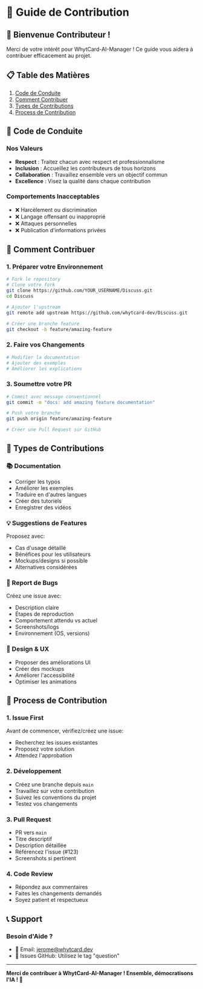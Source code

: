 # 🤝 Guide de Contribution

## 🎯 Bienvenue Contributeur !

Merci de votre intérêt pour WhytCard-AI-Manager ! Ce guide vous aidera à contribuer efficacement au projet.

## 📋 Table des Matières

1. [Code de Conduite](#code-de-conduite)
2. [Comment Contribuer](#comment-contribuer)
3. [Types de Contributions](#types-de-contributions)
4. [Process de Contribution](#process-de-contribution)

## 📜 Code de Conduite

### Nos Valeurs
- **Respect** : Traitez chacun avec respect et professionnalisme
- **Inclusion** : Accueillez les contributeurs de tous horizons
- **Collaboration** : Travaillez ensemble vers un objectif commun
- **Excellence** : Visez la qualité dans chaque contribution

### Comportements Inacceptables
- ❌ Harcèlement ou discrimination
- ❌ Langage offensant ou inapproprié
- ❌ Attaques personnelles
- ❌ Publication d'informations privées

## 🚀 Comment Contribuer

### 1. Préparer votre Environnement

```bash
# Fork le repository
# Clone votre fork
git clone https://github.com/YOUR_USERNAME/Discuss.git
cd Discuss

# Ajouter l'upstream
git remote add upstream https://github.com/whytcard-dev/Discuss.git

# Créer une branche feature
git checkout -b feature/amazing-feature
```

### 2. Faire vos Changements

```bash
# Modifier la documentation
# Ajouter des exemples
# Améliorer les explications
```

### 3. Soumettre votre PR

```bash
# Commit avec message conventionnel
git commit -m "docs: add amazing feature documentation"

# Push votre branche
git push origin feature/amazing-feature

# Créer une Pull Request sur GitHub
```

## 🎁 Types de Contributions

### 📚 Documentation
- Corriger les typos
- Améliorer les exemples
- Traduire en d'autres langues
- Créer des tutoriels
- Enregistrer des vidéos

### 💡 Suggestions de Features
Proposez avec:
- Cas d'usage détaillé
- Bénéfices pour les utilisateurs
- Mockups/designs si possible
- Alternatives considérées

### 🐛 Report de Bugs
Créez une issue avec:
- Description claire
- Étapes de reproduction
- Comportement attendu vs actuel
- Screenshots/logs
- Environnement (OS, versions)

### 🎨 Design & UX
- Proposer des améliorations UI
- Créer des mockups
- Améliorer l'accessibilité
- Optimiser les animations

## 🔄 Process de Contribution

### 1. Issue First
Avant de commencer, vérifiez/créez une issue:
- Recherchez les issues existantes
- Proposez votre solution
- Attendez l'approbation

### 2. Développement
- Créez une branche depuis `main`
- Travaillez sur votre contribution
- Suivez les conventions du projet
- Testez vos changements

### 3. Pull Request
- PR vers `main`
- Titre descriptif
- Description détaillée
- Référencez l'issue (#123)
- Screenshots si pertinent

### 4. Code Review
- Répondez aux commentaires
- Faites les changements demandés
- Soyez patient et respectueux

## 📞 Support

### Besoin d'Aide ?
- 📧 Email: jerome@whytcard.dev
- 💬 Issues GitHub: Utilisez le tag "question"

---

**Merci de contribuer à WhytCard-AI-Manager ! Ensemble, démocratisons l'IA ! 🚀** 